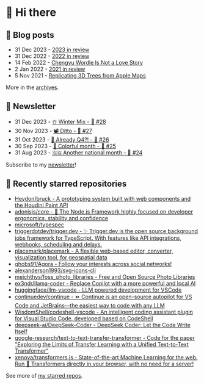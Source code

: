 # 👋 Hi there

## 📝 Blog posts

<!-- feed start -->
- 31 Dec 2023 - [2023 in review](https://cheeaun.com/blog/2023/12/2023-in-review/)
- 31 Dec 2022 - [2022 in review](https://cheeaun.com/blog/2022/12/2022-in-review/)
- 14 Feb 2022 - [Chengyu Wordle Is Not a Love Story](https://cheeaun.com/blog/2022/02/chengyu-wordle-is-not-a-love-story/)
- 2 Jan 2022 - [2021 in review](https://cheeaun.com/blog/2022/01/2021-in-review/)
- 5 Nov 2021 - [Replicating 3D Trees from Apple Maps](https://cheeaun.com/blog/2021/11/replicating-3d-trees-apple-maps/)
<!-- feed end -->

More in the [archives](https://cheeaun.com/blog/archives/).

## 📰 Newsletter

<!-- newsletter start -->
- 31 Dec 2023 - [☃️ Winter Mix - 🥫 #28](https://cheeaun.substack.com/p/winter-mix-28)
- 30 Nov 2023 - [📽️ Ditto - 🥫 #27](https://cheeaun.substack.com/p/ditto-27)
- 31 Oct 2023 - [🫣 Already Q4?! - 🥫 #26](https://cheeaun.substack.com/p/already-q4-26)
- 30 Sep 2023 - [🎨 Colorful month - 🥫 #25](https://cheeaun.substack.com/p/colorful-month-25)
- 31 Aug 2023 - [🇸🇬 Another national month - 🥫 #24](https://cheeaun.substack.com/p/another-national-month-24)
<!-- newsletter end -->

Subscribe to my [newsletter](https://cheeaun.substack.com/)!

## 🌟 Recently starred repositories

<!-- starred repos start -->
- [Heydon/bruck - A prototyping system built with web components and the Houdini Paint API](https://github.com/Heydon/bruck)
- [adonisjs/core - 🚀 The Node.js Framework highly focused on developer ergonomics, stability and confidence](https://github.com/adonisjs/core)
- [microsoft/typespec](https://github.com/microsoft/typespec)
- [triggerdotdev/trigger.dev - ✨ Trigger.dev is the open source background jobs framework for TypeScript. With features like API integrations, webhooks, scheduling and delays.](https://github.com/triggerdotdev/trigger.dev)
- [placemark/placemark - A flexible web-based editor, converter, visualization tool, for geospatial data](https://github.com/placemark/placemark)
- [ghobs91/Agora - Follow your interests across social networks!](https://github.com/ghobs91/Agora)
- [alexanderson1993/svg-icons-cli](https://github.com/alexanderson1993/svg-icons-cli)
- [meichthys/foss_photo_libraries - Free and Open Source Photo Libraries](https://github.com/meichthys/foss_photo_libraries)
- [ex3ndr/llama-coder - Replace Copilot with a more powerful and local AI](https://github.com/ex3ndr/llama-coder)
- [huggingface/llm-vscode - LLM powered development for VSCode](https://github.com/huggingface/llm-vscode)
- [continuedev/continue - ⏩ Continue is an open-source autopilot for VS Code and JetBrains—the easiest way to code with any LLM](https://github.com/continuedev/continue)
- [WisdomShell/codeshell-vscode - An intelligent coding assistant plugin for Visual Studio Code, developed based on CodeShell](https://github.com/WisdomShell/codeshell-vscode)
- [deepseek-ai/DeepSeek-Coder - DeepSeek Coder: Let the Code Write Itself](https://github.com/deepseek-ai/DeepSeek-Coder)
- [google-research/text-to-text-transfer-transformer - Code for the paper "Exploring the Limits of Transfer Learning with a Unified Text-to-Text Transformer"](https://github.com/google-research/text-to-text-transfer-transformer)
- [xenova/transformers.js - State-of-the-art Machine Learning for the web. Run 🤗 Transformers directly in your browser, with no need for a server!](https://github.com/xenova/transformers.js)
<!-- starred repos end -->

See more of [my starred repos](https://github.com/stars/cheeaun/).
